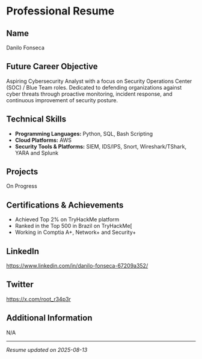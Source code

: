# Professional Resume

## Name
Danilo Fonseca

## Future Career Objective
Aspiring Cybersecurity Analyst with a focus on Security Operations Center (SOC) / Blue Team roles. Dedicated to defending organizations against cyber threats through proactive monitoring, incident response, and continuous improvement of security posture.

## Technical Skills
- **Programming Languages:** Python, SQL, Bash Scripting
- **Cloud Platforms:** AWS
- **Security Tools & Platforms:** SIEM, IDS/IPS, Snort, Wireshark/TShark, YARA and Splunk

## Projects
On Progress

## Certifications & Achievements
- Achieved Top 2% on TryHackMe platform
- Ranked in the Top 500 in Brazil on TryHackMe[
- Working in Comptia A+, Network+ and Security+

## LinkedIn
https://www.linkedin.com/in/danilo-fonseca-67209a352/

## Twitter
https://x.com/root_r34p3r

## Additional Information
N/A

---

*Resume updated on 2025-08-13*
